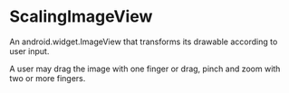 ScalingImageView
================

An android.widget.ImageView that transforms its drawable according to
user input.

A user may drag the image with one finger or drag, pinch and zoom with
two or more fingers.
